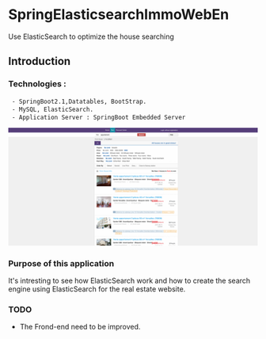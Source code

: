 # SpringElasticsearchImmoWebEn
Use ElasticSearch to optimize the house searching

## Introduction
### Technologies : 
     - SpringBoot2.1,Datatables, BootStrap.
     - MySQL, ElasticSearch.
     - Application Server : SpringBoot Embedded Server

![Search Page Show](src/main/resources/static/images/upload/github_readme1.png)
   
### Purpose of this application

It's intresting to see how ElasticSearch work and how to create the search engine using ElasticSearch for the real estate website.

### TODO

  - The Frond-end need to be improved.
